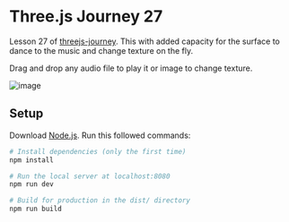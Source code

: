 # Three.js Journey 27

Lesson 27 of [threejs-journey](https://threejs-journey.com/). This with added capacity for the surface to dance to the music and change texture on the fly.

Drag and drop any audio file to play it or image to change texture.

![image](https://github.com/lightest/surfacedance/assets/2725889/1883c404-c97a-4602-bdbd-b5d80e07fbab)

## Setup
Download [Node.js](https://nodejs.org/en/download/).
Run this followed commands:

``` bash
# Install dependencies (only the first time)
npm install

# Run the local server at localhost:8080
npm run dev

# Build for production in the dist/ directory
npm run build
```
